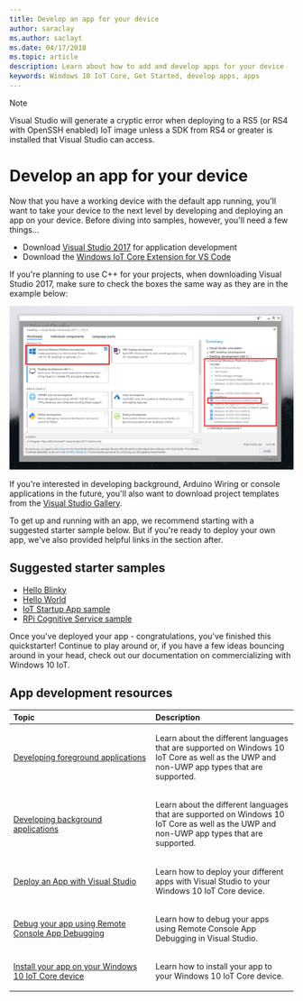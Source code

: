 ```yaml
---
title: Develop an app for your device
author: saraclay 
ms.author: saclayt 
ms.date: 04/17/2018 
ms.topic: article 
description: Learn about how to add and develop apps for your device
keywords: Windows 10 IoT Core, Get Started, develop apps, apps
---
```


> [!NOTE]
> Visual Studio will generate a cryptic error when deploying to a RS5 (or RS4 with OpenSSH enabled) IoT image unless a SDK from RS4 or greater is installed that Visual Studio can access.

# Develop an app for your device

Now that you have a working device with the default app running, you'll want to take your device to the next level by developing and deploying an app on your device. Before diving into samples, however, you'll need a few things...

* Download [Visual Studio 2017](https://www.visualstudio.com/downloads/) for application development
* Download the [Windows IoT Core Extension for VS Code](https://marketplace.visualstudio.com/items?itemName=ms-iot.windowsiot)

If you're planning to use C++ for your projects, when downloading Visual Studio 2017, make sure to check the boxes the same way as they are in the example below:

![Essentials for C++ and Windows 10 IoT](../../media/DevelopApp/VS-CPP.jpg)

If you're interested in developing background, Arduino Wiring or console applications in the future, you'll also want to download project templates from the [Visual Studio Gallery](https://marketplace.visualstudio.com/items?itemName=MicrosoftIoT.WindowsIoTCoreProjectTemplatesforVS15).


To get up and running with an app, we recommend starting with a suggested starter sample below. But if you're ready to deploy your own app, we've also provided helpful links in the section after.

## Suggested starter samples

* [Hello Blinky](https://github.com/Microsoft/Windows-iotcore-samples/tree/develop/Samples/HelloBlinky)
* [Hello World](https://github.com/Microsoft/Windows-iotcore-samples/tree/develop/Samples/HelloWorld)
* [IoT Startup App sample](https://github.com/Microsoft/Windows-iotcore-samples/tree/develop/Samples/IoTStartApp)
* [RPi Cognitive Service sample](https://github.com/Microsoft/Windows-iotcore-samples/tree/develop/Samples/RPiCognitiveService) 



Once you've deployed your app - congratulations, you've finished this quickstarter! Continue to play around or, if you have a few ideas bouncing around in your head, check out our documentation on commercializing with Windows 10 IoT. 

## App development resources

<table>
<colgroup>
<col width="50%" />
<col width="50%" />
</colgroup>
<thead>
<tr class="header">
<th align="left">Topic</th>
<th align="left">Description</th>
</tr>
</thead>
<tbody>

<tr class="odd">
<td align="left"><p><a href="../../develop-your-app/buildingappsforiotcore.md" data-raw-source="[Developing foreground applications](../../develop-your-app/buildingappsforiotcore.md)">Developing foreground applications</a></p></td>
<td align="left"><p>Learn about the different languages that are supported on Windows 10 IoT Core as well as the UWP and non-UWP app types that are supported.</p></td>
</tr>

<tr class="odd">
<td align="left"><p><a href="../../develop-your-app/backgroundapplications.md" data-raw-source="[Developing background applications](../../develop-your-app/backgroundapplications.md)">Developing background applications</a></p></td>
<td align="left"><p>Learn about the different languages that are supported on Windows 10 IoT Core as well as the UWP and non-UWP app types that are supported.</p></td>
</tr>

<tr class="odd">
<td align="left"><p><a href="../../develop-your-app/appdeployment.md" data-raw-source="[Deploy an App with Visual Studio](../../develop-your-app/appdeployment.md)">Deploy an App with Visual Studio</a></p></td>
<td align="left"><p>Learn how to deploy your different apps with Visual Studio to your Windows 10 IoT Core device.</p></td>
</tr>

<tr class="odd">
<td align="left"><p><a href="../../develop-your-app/remotedebugging.md" data-raw-source="[Debug your app using Remote Console App Debugging](../../develop-your-app/remotedebugging.md)">Debug your app using Remote Console App Debugging</a></p></td>
<td align="left"><p>Learn how to debug your apps using Remote Console App Debugging in Visual Studio.</p></td>
</tr>

<tr class="odd">
<td align="left"><p><a href="../../develop-your-app/appinstaller.md" data-raw-source="[Install your app on your Windows 10 IoT Core device](../../develop-your-app/appinstaller.md)">Install your app on your Windows 10 IoT Core device</a></p></td>
<td align="left"><p>Learn how to install your app to your Windows 10 IoT Core device.</p></td>
</tr>

</tbody>
</table>
